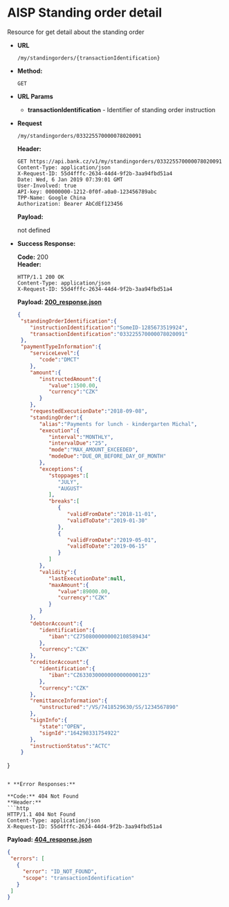 # AISP Standing order detail

Resource for get detail about the standing order

* **URL**

  `/my/standingorders/{transactionIdentification}`

* **Method:**
  
  `GET`
  
*  **URL Params**

   - **transactionIdentification** - Identifier of standing order instruction

* **Request**

  `/my/standingorders/033225570000078020091`

  **Header:**
  ```http
  GET https://api.bank.cz/v1/my/standingorders/033225570000078020091
  Content-Type: application/json
  X-Request-ID: 55d4fffc-2634-44d4-9f2b-3aa94fbd51a4
  Date: Wed, 6 Jan 2019 07:39:01 GMT
  User-Involved: true
  API-key: 00000000-1212-0f0f-a0a0-123456789abc
  TPP-Name: Google China
  Authorization: Bearer AbCdEf123456
  ```

  **Payload:**
  
  not defined

* **Success Response:**
  
  **Code:** 200 <br />
  **Header:**
  ```http
  HTTP/1.1 200 OK
  Content-Type: application/json
  X-Request-ID: 55d4fffc-2634-44d4-9f2b-3aa94fbd51a4
  ```

  **Payload: [200_response.json](200_response.json)**
  ```json
  {
   "standingOrderIdentification":{
      "instructionIdentification":"SomeID-1285673519924",
      "transactionIdentification":"033225570000078020091"
   },
   "paymentTypeInformation":{
      "serviceLevel":{
         "code":"DMCT"
      },
      "amount":{
         "instructedAmount":{
            "value":1500.00,
            "currency":"CZK"
         }
      },
      "requestedExecutionDate":"2018-09-08",
      "standingOrder":{
         "alias":"Payments for lunch - kindergarten Michal",
         "execution":{
            "interval":"MONTHLY",
            "intervalDue":"25",
            "mode":"MAX_AMOUNT_EXCEEDED",
            "modeDue":"DUE_OR_BEFORE_DAY_OF_MONTH"
         },
         "exceptions":{
            "stoppages":[
               "JULY",
               "AUGUST"
            ],
            "breaks":[
               {
                  "validFromDate":"2018-11-01",
                  "validToDate":"2019-01-30"
               },
               {
                  "validFromDate":"2019-05-01",
                  "validToDate":"2019-06-15"
               }
            ]
         },
         "validity":{
            "lastExecutionDate":null,
            "maxAmount":{
               "value":89000.00,
               "currency":"CZK"
            }
         }
      },
      "debtorAccount":{
         "identification":{
            "iban":"CZ7508000000002108589434"
         },
         "currency":"CZK"
      },
      "creditorAccount":{
         "identification":{
            "iban":"CZ6330300000000000000123"
         },
         "currency":"CZK"
      },
      "remittanceInformation":{
         "unstructured":"/VS/7418529630/SS/1234567890"
      },
      "signInfo":{
         "state":"OPEN",
         "signId":"164298331754922"
      },
      "instructionStatus":"ACTC"
   }
}
  ```
 
* **Error Responses:**

  **Code:** 404 Not Found
  **Header:**
  ```http
  HTTP/1.1 404 Not Found
  Content-Type: application/json
  X-Request-ID: 55d4fffc-2634-44d4-9f2b-3aa94fbd51a4
  ```
  
  **Payload: [404_response.json](404_response.json)**
  ```json
  {
   "errors": [
     {
       "error": "ID_NOT_FOUND",
       "scope": "transactionIdentification"
     }
   ]
  }
  ```
